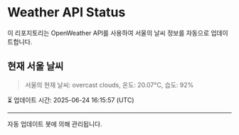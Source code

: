 
# Weather API Status

이 리포지토리는 OpenWeather API를 사용하여 서울의 날씨 정보를 자동으로 업데이트합니다.

## 현재 서울 날씨
> 서울의 현재 날씨: overcast clouds, 온도: 20.07°C, 습도: 92%

⏳ 업데이트 시간: 2025-06-24 16:15:57 (UTC)

---
자동 업데이트 봇에 의해 관리됩니다.
